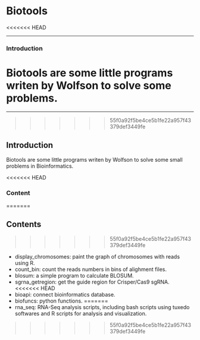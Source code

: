 # Biotools #
<<<<<<< HEAD
***

### Introduction ###
Biotools are some little programs writen by Wolfson to solve some problems.
=======

--------------------------------------------------------------------------------
>>>>>>> 55f0a92f5be4ce5b1fe22a957f43379def3449fe

## Introduction ##
Biotools are some little programs writen by Wolfson to solve some small problems in Bioinformatics.

<<<<<<< HEAD
### Content ###
=======

## Contents ##
>>>>>>> 55f0a92f5be4ce5b1fe22a957f43379def3449fe
* display_chromosomes: paint the graph of chromosomes with reads using R.
* count_bin: count the reads numbers in bins of alighment files.
* blosum: a simple program to calculate BLOSUM.
* sgrna_getregion: get the guide region for Crisper/Cas9 sgRNA.
<<<<<<< HEAD
* bioapi: connect bioinformatics database.
* biofuncs: python functions.
=======
* rna_seq: RNA-Seq analysis scripts, including bash scripts using tuxedo softwares and R scripts for analysis and visualization. 
>>>>>>> 55f0a92f5be4ce5b1fe22a957f43379def3449fe

